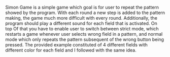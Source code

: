 Simon Game is a simple game which goal is for user to repeat the pattern showed by the program. 
With each round a new step is added to the pattern making, the game much more difficult with every round. Additionally, the program should play a different sound for each field that is activated.
On top Of that you have to enable user to switch between strict mode, which restarts a game whenever user selects wrong field in a pattern, and normal mode which only repeats the pattern subsequent of the wrong button being pressed.
The provided example constituted of 4 different fields with different color for each field and I followed with the same idea.
